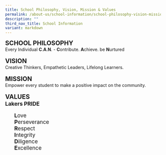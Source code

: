 ```yaml
---
title: School Philosophy, Vision, Mission & Values
permalink: /about-us/school-information/school-philosophy-vision-mission-n-values/
description: ""
third_nav_title: School Information
variant: markdown
---
```

<span style="font-size:15pt;"><b>SCHOOL PHILOSOPHY</b></span>
<br>
Every Individual&nbsp;<b>C</b>.<b>A</b>.<b>N</b>. -&nbsp;<b>C</b>ontribute.&nbsp;<b>A</b>chieve. be&nbsp;<b>N</b>urtured
<br><br>
<span style="font-size:15pt;"><b>VISION</b><br></span>
Creative Thinkers, Empathetic Leaders, Lifelong Learners.
<br><br>
<span style="font-size:15pt;"><b>MISSION</b></span>
<br>
Empower every student to make a positive impact on the community.
<br><br>
<span style="font-size:15pt;"><b>VALUES</b></span>
<br>
<span style="font-size:13pt;"><b>Lakers PRIDE</b></span>
<br>
<ul style="font-size:13pt;">
<b>L</b>ove<br>
<b>P</b>erseverance<br>
<b>R</b>espect<br>
<b>I</b>ntegrity<br>
<b>D</b>iligence<br>
<b>E</b>xcellence<br></ul>